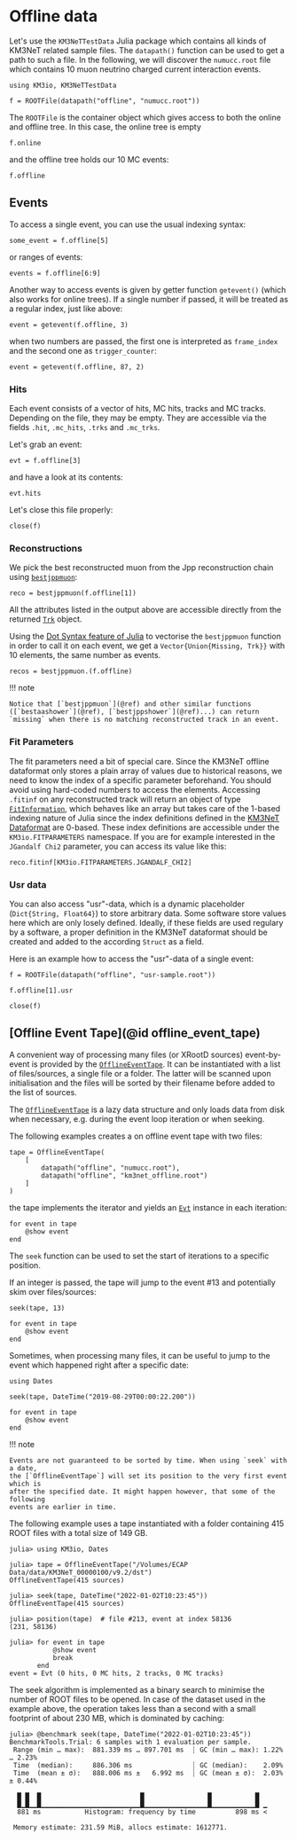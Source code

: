 # Offline data

Let's use the `KM3NeTTestData` Julia package which contains all kinds of KM3NeT
related sample files. The `datapath()` function can be used to get a path to
such a file. In the following, we will discover the `numucc.root` file which
contains 10 muon neutrino charged current interaction events.

```@example 1
using KM3io, KM3NeTTestData

f = ROOTFile(datapath("offline", "numucc.root"))
```

The `ROOTFile` is the container object which gives access to both the online and
offline tree. In this case, the online tree is empty

```@example 1
f.online
```

and the offline tree holds our 10 MC events:

```@example 1
f.offline
```

## Events

To access a single event, you can use the usual indexing syntax:

```@example 1
some_event = f.offline[5]
```

or ranges of events:

```@example 1
events = f.offline[6:9]
```

Another way to access events is given by getter function `getevent()` (which also works for online trees). If a
single number if passed, it will be treated as a regular index, just like above:

```@example 1
event = getevent(f.offline, 3)
```

when two numbers are passed, the first one is interpreted as `frame_index` and the second one as `trigger_counter`:

```@example 1
event = getevent(f.offline, 87, 2)
```

### Hits

Each event consists of a vector of hits, MC hits, tracks and MC tracks. Depending
on the file, they may be empty. They are accessible via the fields `.hit`, `.mc_hits`, `.trks` and `.mc_trks`.

Let's grab an event:

```@example 1
evt = f.offline[3]
```

and have a look at its contents:

```@example 1
evt.hits
```

Let's close this file properly:

```@example 1
close(f)
```

### Reconstructions

We pick the best reconstructed muon from the Jpp reconstruction chain using [`bestjppmuon`](@ref):

```@example 1
reco = bestjppmuon(f.offline[1])
```

All the attributes listed in the output above are accessible directly from the returned [`Trk`](@ref) object.

Using the [Dot Syntax feature of
Julia](https://docs.julialang.org/en/v1/manual/functions/#man-vectorized) to
vectorise the `bestjppmuon` function in order to call it on each event, we get a
`Vector{Union{Missing, Trk}}` with 10 elements, the same number as events.

```@example 1
recos = bestjppmuon.(f.offline)
```

!!! note

    Notice that [`bestjppmuon`](@ref) and other similar functions ([`bestaashower`](@ref), [`bestjppshower`](@ref)...) can return `missing` when there is no matching reconstructed track in an event.

### Fit Parameters

The fit parameters need a bit of special care. Since the KM3NeT offline
dataformat only stores a plain array of values due to historical reasons, we
need to know the index of a specific parameter beforehand. You should avoid
using hard-coded numbers to access the elements. Accessing `.fitinf` on any
reconstructed track will return an object of type [`FitInformation`](@ref),
which behaves like an array but takes care of the 1-based indexing nature of
Julia since the index definitions defined in the [KM3NeT
Dataformat](https://git.km3net.de/common/km3net-dataformat) are 0-based. These
index definitions are accessible under the `KM3io.FITPARAMETERS` namespace. If
you are for example interested in the `JGandalf Chi2` parameter, you can access
its value like this:

```@example 1
reco.fitinf[KM3io.FITPARAMETERS.JGANDALF_CHI2]
```


### Usr data

You can also access "usr"-data, which is a dynamic placeholder (`Dict{String,
Float64}`) to store arbitrary data. Some software store values here which are
only losely defined. Ideally, if these fields are used regulary by a software, a
proper definition in the KM3NeT dataformat should be created and added to the
according `Struct` as a field.

Here is an example how to access the "usr"-data of a single event:

```@example 1
f = ROOTFile(datapath("offline", "usr-sample.root"))

f.offline[1].usr
```

```@example 1
close(f)
```

## [Offline Event Tape](@id offline_event_tape)

A convenient way of processing many files (or XRootD sources) event-by-event is
provided by the [`OfflineEventTape`](@ref). It can be instantiated with a list
of files/sources, a single file or a folder. The latter will be scanned upon
initialisation and the files will be sorted by their filename before added to
the list of sources.

The [`OfflineEventTape`](@ref) is a lazy data structure and only loads data
from disk when necessary, e.g. during the event loop iteration or when
seeking.

The following examples creates a on offline event tape with two files:

```@example 1
tape = OfflineEventTape(
    [
        datapath("offline", "numucc.root"),
        datapath("offline", "km3net_offline.root")
    ]
)
```

the tape implements the iterator and yields an [`Evt`](@ref) instance
in each iteration:

```@example 1
for event in tape
    @show event
end
```

The `seek` function can be used to set the start of iterations to a specific
position.

If an integer is passed, the tape will jump to the event #13 and potentially
skim over files/sources:

```@example 1
seek(tape, 13)

for event in tape
    @show event
end
```

Sometimes, when processing many files, it can be useful to jump to the
event which happened right after a specific date:

```@example 1
using Dates

seek(tape, DateTime("2019-08-29T00:00:22.200"))

for event in tape
    @show event
end
```

!!! note

    Events are not guaranteed to be sorted by time. When using `seek` with a date,
    the [`OfflineEventTape`] will set its position to the very first event which is
    after the specified date. It might happen however, that some of the following
    events are earlier in time.


The following example uses a tape instantiated with a folder containing 415 ROOT
files with a total size of 149 GB.

```@julia-repl
julia> using KM3io, Dates

julia> tape = OfflineEventTape("/Volumes/ECAP Data/data/KM3NeT_00000100/v9.2/dst")
OfflineEventTape(415 sources)

julia> seek(tape, DateTime("2022-01-02T10:23:45"))
OfflineEventTape(415 sources)

julia> position(tape)  # file #213, event at index 58136
(231, 58136)

julia> for event in tape
           @show event
           break
       end
event = Evt (0 hits, 0 MC hits, 2 tracks, 0 MC tracks)
```

The seek algorithm is implemented as a binary search to minimise the number of
ROOT files to be opened. In case of the dataset used in the example above, the
operation takes less than a second with a small footprint of about 230 MB, which
is dominated by caching:

```julia-repl
julia> @benchmark seek(tape, DateTime("2022-01-02T10:23:45"))
BenchmarkTools.Trial: 6 samples with 1 evaluation per sample.
 Range (min … max):  881.339 ms … 897.701 ms  ┊ GC (min … max): 1.22% … 2.23%
 Time  (median):     886.306 ms               ┊ GC (median):    2.09%
 Time  (mean ± σ):   888.006 ms ±   6.992 ms  ┊ GC (mean ± σ):  2.03% ± 0.44%

  █ █  █                         █                █           █
  █▁█▁▁█▁▁▁▁▁▁▁▁▁▁▁▁▁▁▁▁▁▁▁▁▁▁▁▁▁█▁▁▁▁▁▁▁▁▁▁▁▁▁▁▁▁█▁▁▁▁▁▁▁▁▁▁▁█ ▁
  881 ms           Histogram: frequency by time          898 ms <

 Memory estimate: 231.59 MiB, allocs estimate: 1612771.
```
